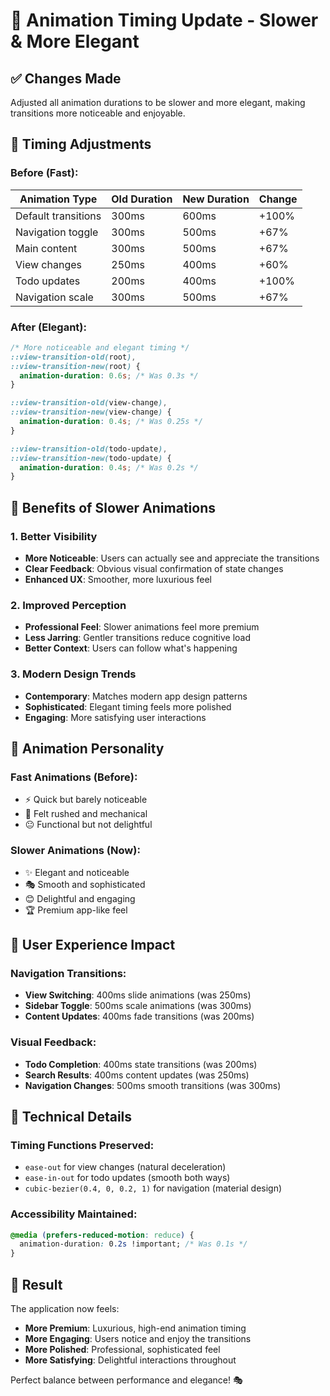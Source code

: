 # 🐌 Animation Timing Update - Slower & More Elegant

## ✅ Changes Made
Adjusted all animation durations to be slower and more elegant, making transitions more noticeable and enjoyable.

## 🔧 Timing Adjustments

### Before (Fast):
| Animation Type | Old Duration | New Duration | Change |
|----------------|--------------|--------------|--------|
| Default transitions | 300ms | 600ms | +100% |
| Navigation toggle | 300ms | 500ms | +67% |
| Main content | 300ms | 500ms | +67% |
| View changes | 250ms | 400ms | +60% |
| Todo updates | 200ms | 400ms | +100% |
| Navigation scale | 300ms | 500ms | +67% |

### After (Elegant):
```css
/* More noticeable and elegant timing */
::view-transition-old(root),
::view-transition-new(root) {
  animation-duration: 0.6s; /* Was 0.3s */
}

::view-transition-old(view-change),
::view-transition-new(view-change) {
  animation-duration: 0.4s; /* Was 0.25s */
}

::view-transition-old(todo-update),
::view-transition-new(todo-update) {
  animation-duration: 0.4s; /* Was 0.2s */
}
```

## 🎯 Benefits of Slower Animations

### 1. Better Visibility
- **More Noticeable**: Users can actually see and appreciate the transitions
- **Clear Feedback**: Obvious visual confirmation of state changes
- **Enhanced UX**: Smoother, more luxurious feel

### 2. Improved Perception
- **Professional Feel**: Slower animations feel more premium
- **Less Jarring**: Gentler transitions reduce cognitive load
- **Better Context**: Users can follow what's happening

### 3. Modern Design Trends
- **Contemporary**: Matches modern app design patterns
- **Sophisticated**: Elegant timing feels more polished
- **Engaging**: More satisfying user interactions

## 🎨 Animation Personality

### Fast Animations (Before):
- ⚡ Quick but barely noticeable
- 🏃 Felt rushed and mechanical
- 😐 Functional but not delightful

### Slower Animations (Now):
- ✨ Elegant and noticeable
- 🎭 Smooth and sophisticated
- 😊 Delightful and engaging
- 🏆 Premium app-like feel

## 📱 User Experience Impact

### Navigation Transitions:
- **View Switching**: 400ms slide animations (was 250ms)
- **Sidebar Toggle**: 500ms scale animations (was 300ms)
- **Content Updates**: 400ms fade transitions (was 200ms)

### Visual Feedback:
- **Todo Completion**: 400ms state transitions (was 200ms)
- **Search Results**: 400ms content updates (was 250ms)
- **Navigation Changes**: 500ms smooth transitions (was 300ms)

## 🔧 Technical Details

### Timing Functions Preserved:
- `ease-out` for view changes (natural deceleration)
- `ease-in-out` for todo updates (smooth both ways)
- `cubic-bezier(0.4, 0, 0.2, 1)` for navigation (material design)

### Accessibility Maintained:
```css
@media (prefers-reduced-motion: reduce) {
  animation-duration: 0.2s !important; /* Was 0.1s */
}
```

## 🎉 Result

The application now feels:
- **More Premium**: Luxurious, high-end animation timing
- **More Engaging**: Users notice and enjoy the transitions
- **More Polished**: Professional, sophisticated feel
- **More Satisfying**: Delightful interactions throughout

Perfect balance between performance and elegance! 🎭
